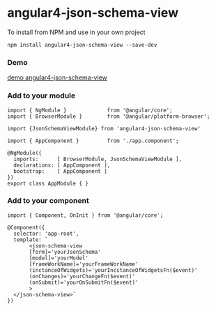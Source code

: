 # angular4-json-schema-view

To install from NPM and use in your own project
```
npm install angular4-json-schema-view --save-dev
```

### Demo
<a href="https://github.com/Freest10/Demo-angular4-json-schema-view">demo angular4-json-schema-view</a>

### Add to your module

```
import { NgModule }             from '@angular/core';
import { BrowserModule }        from '@angular/platform-browser';

import {JsonSchemaViewModule} from 'angular4-json-schema-view'

import { AppComponent }         from './app.component';

@NgModule({
  imports:      [ BrowserModule, JsonSchemaViewModule ],
  declarations: [ AppComponent ],
  bootstrap:    [ AppComponent ]
})
export class AppModule { }
```

### Add to your component
```
import { Component, OnInit } from '@angular/core';

@Component({
  selector: 'app-root',
  template: `
       <json-schema-view
       [form]='yourJsonSchema'
       [model]='yourModel'
       [frameWorkName]='yourFrameWorkName'
       (inctanceOfWidgets)='yourIncstanceOfWidgetsFn($event)'
       (onChanges)='yourChangeFn($event)'
       (onSubmit)='yourOnSubmitFn($event)'
       >
  </json-schema-view>`
})
```

